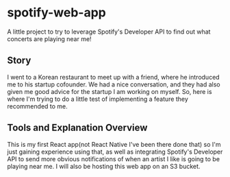 # spotify-web-app
A little project to try to leverage Spotify's Developer API to find out what concerts are playing near me! 

## Story
I went to a Korean restaurant to meet up with a friend, where he introduced me to his startup cofounder. We had a nice conversation, and they had also given me good advice for the startup I am working on myself. So, here is where I'm trying to do a little test of implementing a feature they recommended to me.

## Tools and Explanation Overview
This is my first React app(not React Native I've been there done that) so I'm just gaining experience using that, as well as integrating Spotify's Developer API to send more obvious notifications of when an artist I like is going to be playing near me. I will also be hosting this web app on an S3 bucket.
